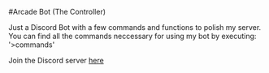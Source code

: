 #Arcade Bot (The Controller)

Just a Discord Bot with a few commands and functions to polish my server. 
You can find all the commands neccessary for using my bot by executing: '>commands'

Join the Discord server [here](https://discord.gg/c8n6mRT)
